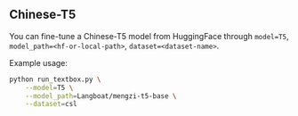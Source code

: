 ## Chinese-T5

You can fine-tune a Chinese-T5 model from HuggingFace through ``model=T5``, ``model_path=<hf-or-local-path>``, ``dataset=<dataset-name>``. 

Example usage:

```bash
python run_textbox.py \
    --model=T5 \
    --model_path=Langboat/mengzi-t5-base \
    --dataset=csl
```
